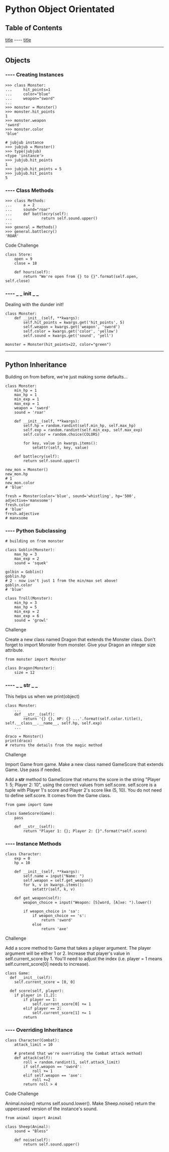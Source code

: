 # Python Object Orientated

## Table of Contents

<a href="#section">title</a>
---- <a href="#subsection">title</a>

<div id="section"></div>

***

## Objects

<div id="objects1"></div>

### ---- Creating Instances

```
>>> class Monster:
...     hit_points=1
...     color="blue"
...     weapon="sword"
...
>>> monster = Monster()
>>> monster.hit_points
1
>>> monster.weapon
'sword'
>>> monster.color
'blue'

# jubjub instance 
>>> jubjub = Monster()
>>> type(jubjub)
<type 'instance'>
>>> jubjub.hit_points
1
>>> jubjub.hit_points = 5
>>> jubjub.hit_points
5
```

<div id="objects2"></div>

### ---- Class Methods

```
>>> class Methods:
...     a = 2
...     sound="roar"
...     def battlecry(self):
...             return self.sound.upper()
...
>>> general = Methods()
>>> general.battlecry()
'ROAR'
```

Code Challenge

```
class Store:
    open = 9
    close = 18
    
    def hours(self):
        return "We're open from {} to {}".format(self.open, self.close)
```

<div id="objects3"></div>

### ---- _ _ init _ _

Dealing with the dunder init!

```
class Monster:
	def __init__(self, **kwargs):
		self.hit_points = kwargs.get('hit_points', 5)
		self.weapon = kwargs.get('weapon', 'sword')
		self.color = kwargs.get('color', 'yellow')
		self.sound = kwargs.get('sound', 'yell')

monster = Monster(hit_points=22, color="green")
```

<div id="inheritance"></div>

***

## Python Inheritance

Building on from before, we're just making some defaults...

```
class Monster:
	min_hp = 1
	max_hp = 1
	min_exp = 1
	max_exp = 1
	weapon = 'sword'
	sound = 'roar'

	def __init__(self, **kwargs):
		self.hp = random.randint(self.min_hp, self.max_hp)
		self.exp = random.randint(self.min_exp, self.max_exp)
		self.color = random.choice(COLORS)

		for key, value in kwargs.items():
			setattr(self, key, value)

	def battlecry(self):
		return self.sound.upper()

new_mon = Monster()
new_mon.hp
# 1
new_mon.color
# 'blue'

fresh = Monster(color='blue', sound='whistling', hp='500', adjective='manxsome')
fresh.color
# 'blue'
fresh.adjective
# manxsome
```

<div id="inheritance2"></div>

### ---- Python Subclassing 

```
# building on from monster

class Goblin(Monster):
	max_hp = 3
	max_exp = 2
	sound = 'squek'

golbin = Goblin()
goblin.hp
# 2 - now isn't just 1 from the min/max set above!
goblin.color
# 'blue'

class Troll(Monster):
	min_hp = 3
	max_hp = 5
	min_exp = 2
	max_exp = 6 
	sound = 'growl'
```

Challenge

Create a new class named Dragon that extends the Monster class. Don't forget to import Monster from monster. Give your Dragon an integer size attribute.

```
from monster import Monster

class Dragon(Monster):
    size = 12
```

<div id="inheritance3"></div>

### ---- _ _ str _ _ 

This helps us when we print(object)

```
class Monster:
	...
	def __str__(self):
		return '{} {}, HP: {} ...'.format(self.color.title(), self.__class__.__name__, self.hp, self.exp)
	...

draco = Monster()
print(draco)
# returns the details from the magic method
```

Challenge

Import Game from game. Make a new class named GameScore that extends Game. Use pass if needed.

Add a __str__ method to GameScore that returns the score in the string "Player 1: 5; Player 2: 10", using the correct values from self.score. self.score is a tuple with Player 1's score and Player 2's score like (5, 10).
You do not need to define self.score. It comes from the Game class.

```
from game import Game

class GameScore(Game):
    pass
    
    def __str__(self):
        return "Player 1: {}; Player 2: {}".format(*self.score)
```

<div id="inheritance4"></div>

### ---- Instance Methods

```
class Character:
	exp = 0
	hp = 10

	def __init__(self, **kwargs):
		self.name = input("Name: ")
		self.weapon = self.get_weapon()
		for k, v in kwargs.items():
			setattr(self, k, v)

	def get_weapon(self):
		weapon_choice = input("Weapon: [S]word, [A]xe: ").lower()

		if weapon_choice in 'sa':
			if weapon_choice == 's':
				return 'sword'
			else
				return 'axe'
```

Challenge 

Add a score method to Game that takes a player argument. The player argument will be either 1 or 2. Increase that player's value in self.current_score by 1. You'll need to adjust the index (i.e. player = 1 means self.current_score[0] needs to increase).

```
class Game:
  def __init__(self):
    self.current_score = [0, 0]
    
  def score(self, player):
    if player in [1,2]:
        if player == 1:
            self.current_score[0] += 1
        elif player == 2:
            self.current_score[1] += 1
        return
```

<div id="inheritance5"></div>

### ---- Overriding Inheritance

```
class Character(Combat):
	attack_limit = 10

	# pretend that we're overriding the Combat attack method)
	def attack(self):
		roll = random.randint(1, self.attack_limit)
		if self.weapon == 'sword':
			roll += 1
		elif self.weapon == 'axe':
			roll +=2
		return roll > 4
```

Code Challenge

Animal.noise() returns self.sound.lower(). Make Sheep.noise() return the uppercased version of the instance's sound.

```
from animal import Animal

class Sheep(Animal):
    sound = "Bless"
    
    def noise(self):
        return self.sound.upper()
```
